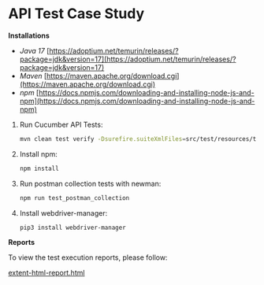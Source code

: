 # API Test Case Study



**Installations**

*   _Java 17_ [https://adoptium.net/temurin/releases/?package=jdk&version=17](https://adoptium.net/temurin/releases/?package=jdk&version=17)
*   _Maven_ [https://maven.apache.org/download.cgi](https://maven.apache.org/download.cgi)
*   _npm_ [https://docs.npmjs.com/downloading-and-installing-node-js-and-npm](https://docs.npmjs.com/downloading-and-installing-node-js-and-npm)

1. Run Cucumber API Tests:

   ```bash
   mvn clean test verify -Dsurefire.suiteXmlFiles=src/test/resources/testng.xml
   
2. Install npm:
	
   ```bash
   npm install

3. Run postman collection tests with newman:

   ```bash
   npm run test_postman_collection

4. Install webdriver-manager:

    ```bash
    pip3 install webdriver-manager

**Reports**

To view the test execution reports, please follow:
    
  [extent-html-report.html](target/extent-reports/extent-html-report.html)

    
